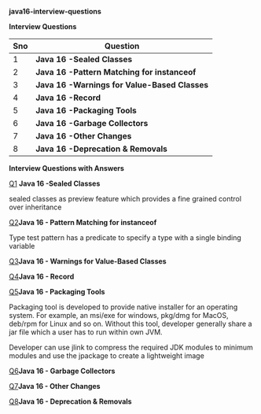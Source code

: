 **java16-interview-questions**

**Interview Questions**

| Sno | Question                                                 | 
|-----|----------------------------------------------------------| 
|   1 |  **Java 16 -Sealed Classes**                             | 
|   2 |  **Java 16 -Pattern Matching for instanceof**            |
|   3 |  **Java 16 -Warnings for Value-Based Classes**           |
|   4 |  **Java 16 -Record**                                     |
|   5 |  **Java 16 -Packaging Tools**                            |
|   6 |  **Java 16 -Garbage Collectors**                         |
|   7 |  **Java 16 -Other Changes**                              |
|   8 |  **Java 16 -Deprecation & Removals**                     | 


**Interview Questions with Answers**

[Q1](https://github.com/mprashanth2028/java16-interview-questions?tab=readme-ov-file#Q1) **Java 16 -Sealed Classes**

sealed classes as preview feature which provides a fine grained control over inheritance

[Q2](https://github.com/mprashanth2028/java16-interview-questions?tab=readme-ov-file#Q2)**Java 16 - Pattern Matching for instanceof**

Type test pattern has a predicate to specify a type with a single binding variable

[Q3](https://github.com/mprashanth2028/java16-interview-questions?tab=readme-ov-file#Q3)**Java 16 - Warnings for Value-Based Classes**

[Q4](https://github.com/mprashanth2028/java16-interview-questions?tab=readme-ov-file#Q4)**Java 16 - Record**

[Q5](https://github.com/mprashanth2028/java16-interview-questions?tab=readme-ov-file#Q5)**Java 16 - Packaging Tools**

Packaging tool is developed to provide native installer for an operating system. For example, an msi/exe for windows, pkg/dmg for MacOS, deb/rpm for Linux and so on. Without this tool, developer generally share a jar file which a user has to run within own JVM.

Developer can use jlink to compress the required JDK modules to minimum modules and use the jpackage to create a lightweight image


[Q6](https://github.com/mprashanth2028/java16-interview-questions?tab=readme-ov-file#Q6)**Java 16 - Garbage Collectors**

[Q7](https://github.com/mprashanth2028/java16-interview-questions?tab=readme-ov-file#Q7)**Java 16 - Other Changes**

[Q8](https://github.com/mprashanth2028/java16-interview-questions?tab=readme-ov-file#Q8)**Java 16 - Deprecation & Removals**

